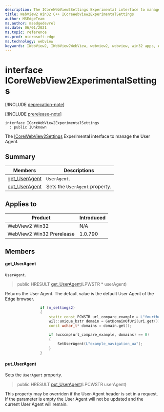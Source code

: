 ```yaml
---
description: The ICoreWebView2Settings Experimental interface to manage the User Agent.
title: WebView2 Win32 C++ ICoreWebView2ExperimentalSettings
author: MSEdgeTeam
ms.author: msedgedevrel
ms.date: 06/01/2021
ms.topic: reference
ms.prod: microsoft-edge
ms.technology: webview
keywords: IWebView2, IWebView2WebView, webview2, webview, win32 apps, win32, edge, ICoreWebView2, ICoreWebView2Controller, browser control, edge html, ICoreWebView2ExperimentalSettings
---
```


# interface ICoreWebView2ExperimentalSettings

[!INCLUDE [deprecation-note](../includes/deprecation-note.md)]

[!INCLUDE [prerelease-note](../includes/prerelease-note.md)]

```
interface ICoreWebView2ExperimentalSettings
  : public IUnknown
```

The [ICoreWebView2Settings](icorewebview2settings.md) Experimental interface to manage the User Agent.

## Summary

 Members                        | Descriptions
--------------------------------|---------------------------------------------
[get_UserAgent](#get_useragent) | `UserAgent`.
[put_UserAgent](#put_useragent) | Sets the `UserAgent` property.

## Applies to

Product                         | Introduced
--------------------------------|---------------------------------------------
WebView2 Win32            |    N/A
WebView2 Win32 Prerelease |    1.0.790

## Members

#### get_UserAgent

`UserAgent`.

> public HRESULT [get_UserAgent](#get_useragent)(LPWSTR * userAgent)

Returns the User Agent. The default value is the default User Agent of the Edge browser. 
```cpp
                if (m_settings2)
                {
                    static const PCWSTR url_compare_example = L"fourthcoffee.com";
                    wil::unique_bstr domain = GetDomainOfUri(uri.get());
                    const wchar_t* domains = domain.get();

                    if (wcscmp(url_compare_example, domains) == 0)
                    {
                        SetUserAgent(L"example_navigation_ua");
                    }
                }
```

#### put_UserAgent

Sets the `UserAgent` property.

> public HRESULT [put_UserAgent](#put_useragent)(LPCWSTR userAgent)

This property may be overriden if the User-Agent header is set in a request. If the parameter is empty the User Agent will not be updated and the current User Agent will remain.


